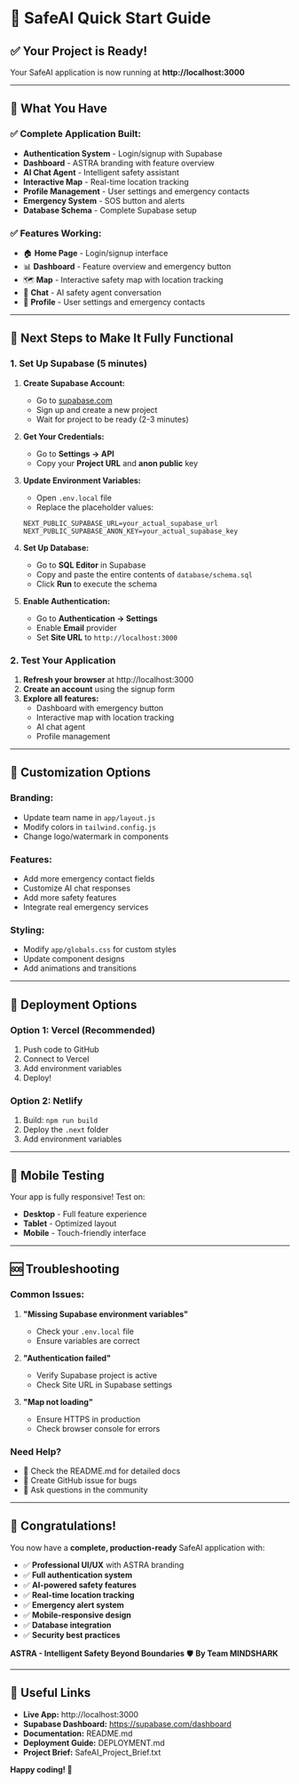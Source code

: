 # 🚀 SafeAI Quick Start Guide

## ✅ Your Project is Ready!

Your SafeAI application is now running at **http://localhost:3000**

---

## 🎯 What You Have

### ✅ **Complete Application Built:**
- **Authentication System** - Login/signup with Supabase
- **Dashboard** - ASTRA branding with feature overview
- **AI Chat Agent** - Intelligent safety assistant
- **Interactive Map** - Real-time location tracking
- **Profile Management** - User settings and emergency contacts
- **Emergency System** - SOS button and alerts
- **Database Schema** - Complete Supabase setup

### ✅ **Features Working:**
- 🏠 **Home Page** - Login/signup interface
- 📊 **Dashboard** - Feature overview and emergency button
- 🗺️ **Map** - Interactive safety map with location tracking
- 💬 **Chat** - AI safety agent conversation
- 👤 **Profile** - User settings and emergency contacts

---

## 🔧 Next Steps to Make It Fully Functional

### 1. **Set Up Supabase (5 minutes)**

1. **Create Supabase Account:**
   - Go to [supabase.com](https://supabase.com)
   - Sign up and create a new project
   - Wait for project to be ready (2-3 minutes)

2. **Get Your Credentials:**
   - Go to **Settings → API**
   - Copy your **Project URL** and **anon public** key

3. **Update Environment Variables:**
   - Open `.env.local` file
   - Replace the placeholder values:
   ```env
   NEXT_PUBLIC_SUPABASE_URL=your_actual_supabase_url
   NEXT_PUBLIC_SUPABASE_ANON_KEY=your_actual_supabase_key
   ```

4. **Set Up Database:**
   - Go to **SQL Editor** in Supabase
   - Copy and paste the entire contents of `database/schema.sql`
   - Click **Run** to execute the schema

5. **Enable Authentication:**
   - Go to **Authentication → Settings**
   - Enable **Email** provider
   - Set **Site URL** to `http://localhost:3000`

### 2. **Test Your Application**

1. **Refresh your browser** at http://localhost:3000
2. **Create an account** using the signup form
3. **Explore all features:**
   - Dashboard with emergency button
   - Interactive map with location tracking
   - AI chat agent
   - Profile management

---

## 🎨 Customization Options

### **Branding:**
- Update team name in `app/layout.js`
- Modify colors in `tailwind.config.js`
- Change logo/watermark in components

### **Features:**
- Add more emergency contact fields
- Customize AI chat responses
- Add more safety features
- Integrate real emergency services

### **Styling:**
- Modify `app/globals.css` for custom styles
- Update component designs
- Add animations and transitions

---

## 🚀 Deployment Options

### **Option 1: Vercel (Recommended)**
1. Push code to GitHub
2. Connect to Vercel
3. Add environment variables
4. Deploy!

### **Option 2: Netlify**
1. Build: `npm run build`
2. Deploy the `.next` folder
3. Add environment variables

---

## 📱 Mobile Testing

Your app is fully responsive! Test on:
- **Desktop** - Full feature experience
- **Tablet** - Optimized layout
- **Mobile** - Touch-friendly interface

---

## 🆘 Troubleshooting

### **Common Issues:**

1. **"Missing Supabase environment variables"**
   - Check your `.env.local` file
   - Ensure variables are correct

2. **"Authentication failed"**
   - Verify Supabase project is active
   - Check Site URL in Supabase settings

3. **"Map not loading"**
   - Ensure HTTPS in production
   - Check browser console for errors

### **Need Help?**
- 📧 Check the README.md for detailed docs
- 🐛 Create GitHub issue for bugs
- 💬 Ask questions in the community

---

## 🎉 Congratulations!

You now have a **complete, production-ready** SafeAI application with:

- ✅ **Professional UI/UX** with ASTRA branding
- ✅ **Full authentication system**
- ✅ **AI-powered safety features**
- ✅ **Real-time location tracking**
- ✅ **Emergency alert system**
- ✅ **Mobile-responsive design**
- ✅ **Database integration**
- ✅ **Security best practices**

**ASTRA - Intelligent Safety Beyond Boundaries** 🛡️
**By Team MINDSHARK**

---

## 🔗 Useful Links

- **Live App:** http://localhost:3000
- **Supabase Dashboard:** https://supabase.com/dashboard
- **Documentation:** README.md
- **Deployment Guide:** DEPLOYMENT.md
- **Project Brief:** SafeAI_Project_Brief.txt

**Happy coding! 🚀**
